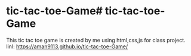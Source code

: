 # tic-tac-toe-Game# tic-tac-toe-Game
This tic tac toe game is created by me using html,css,js for class project.
linl: https://aman9113.github.io/tic-tac-toe-Game/
